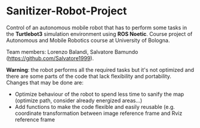 # Sanitizer-Robot-Project
Control of an autonomous mobile robot that has to perform some tasks in the **Turtlebot3** simulation environment using **ROS Noetic**. Course project of Autonomous and Mobile Robotics course at University of Bologna.

Team members: Lorenzo Balandi, Salvatore Bamundo (https://github.com/Salvatore1999).

**Warning**: the robot performs all the required tasks but it's not optimized and there are some parts of the code that lack flexibility and portability. Changes that may be done are:
* Optimize behaviour of the robot to spend less time to sanify the map (optimize path, consider already energized areas...)
* Add functions to make the code flexible and easily reusable (e.g. coordinate transformation between image reference frame and Rviz reference frame
